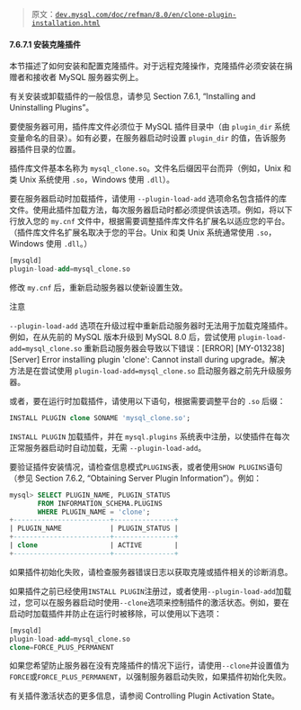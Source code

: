 > 原文：[`dev.mysql.com/doc/refman/8.0/en/clone-plugin-installation.html`](https://dev.mysql.com/doc/refman/8.0/en/clone-plugin-installation.html)

#### 7.6.7.1 安装克隆插件

本节描述了如何安装和配置克隆插件。对于远程克隆操作，克隆插件必须安装在捐赠者和接收者 MySQL 服务器实例上。

有关安装或卸载插件的一般信息，请参见 Section 7.6.1, “Installing and Uninstalling Plugins”。

要使服务器可用，插件库文件必须位于 MySQL 插件目录中（由 `plugin_dir` 系统变量命名的目录）。如有必要，在服务器启动时设置 `plugin_dir` 的值，告诉服务器插件目录的位置。

插件库文件基本名称为 `mysql_clone.so`。文件名后缀因平台而异（例如，Unix 和类 Unix 系统使用 `.so`，Windows 使用 `.dll`）。

要在服务器启动时加载插件，请使用 `--plugin-load-add` 选项命名包含插件的库文件。使用此插件加载方法，每次服务器启动时都必须提供该选项。例如，将以下行放入您的 `my.cnf` 文件中，根据需要调整插件库文件名扩展名以适应您的平台。（插件库文件名扩展名取决于您的平台。Unix 和类 Unix 系统通常使用 `.so`，Windows 使用 `.dll`。）

```sql
[mysqld]
plugin-load-add=mysql_clone.so
```

修改 `my.cnf` 后，重新启动服务器以使新设置生效。

注意

`--plugin-load-add` 选项在升级过程中重新启动服务器时无法用于加载克隆插件。例如，在从先前的 MySQL 版本升级到 MySQL 8.0 后，尝试使用 `plugin-load-add=mysql_clone.so` 重新启动服务器会导致以下错误：[ERROR] [MY-013238] [Server] Error installing plugin 'clone': Cannot install during upgrade。解决方法是在尝试使用 `plugin-load-add=mysql_clone.so` 启动服务器之前先升级服务器。

或者，要在运行时加载插件，请使用以下语句，根据需要调整平台的 `.so` 后缀：

```sql
INSTALL PLUGIN clone SONAME 'mysql_clone.so';
```

`INSTALL PLUGIN` 加载插件，并在 `mysql.plugins` 系统表中注册，以使插件在每次正常服务器启动时自动加载，无需 `--plugin-load-add`。

要验证插件安装情况，请检查信息模式`PLUGINS`表，或者使用`SHOW PLUGINS`语句（参见 Section 7.6.2, “Obtaining Server Plugin Information”）。例如：

```sql
mysql> SELECT PLUGIN_NAME, PLUGIN_STATUS
       FROM INFORMATION_SCHEMA.PLUGINS
       WHERE PLUGIN_NAME = 'clone';
+------------------------+---------------+
| PLUGIN_NAME            | PLUGIN_STATUS |
+------------------------+---------------+
| clone                  | ACTIVE        |
+------------------------+---------------+
```

如果插件初始化失败，请检查服务器错误日志以获取克隆或插件相关的诊断消息。

如果插件之前已经使用`INSTALL PLUGIN`注册过，或者使用`--plugin-load-add`加载过，您可以在服务器启动时使用`--clone`选项来控制插件的激活状态。例如，要在启动时加载插件并防止在运行时被移除，可以使用以下选项：

```sql
[mysqld]
plugin-load-add=mysql_clone.so
clone=FORCE_PLUS_PERMANENT
```

如果您希望防止服务器在没有克隆插件的情况下运行，请使用`--clone`并设置值为`FORCE`或`FORCE_PLUS_PERMANENT`，以强制服务器启动失败，如果插件初始化失败。

有关插件激活状态的更多信息，请参阅 Controlling Plugin Activation State。
